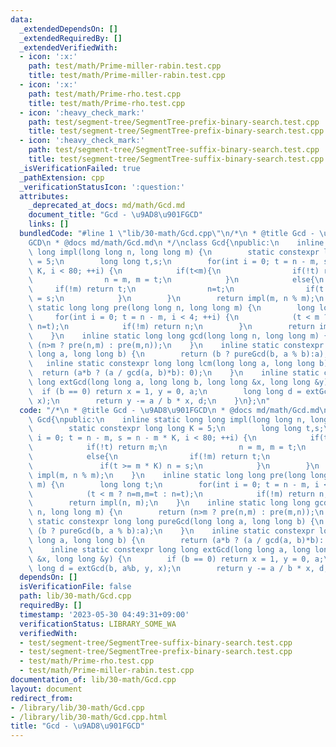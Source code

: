 ```yaml
---
data:
  _extendedDependsOn: []
  _extendedRequiredBy: []
  _extendedVerifiedWith:
  - icon: ':x:'
    path: test/math/Prime-miller-rabin.test.cpp
    title: test/math/Prime-miller-rabin.test.cpp
  - icon: ':x:'
    path: test/math/Prime-rho.test.cpp
    title: test/math/Prime-rho.test.cpp
  - icon: ':heavy_check_mark:'
    path: test/segment-tree/SegmentTree-prefix-binary-search.test.cpp
    title: test/segment-tree/SegmentTree-prefix-binary-search.test.cpp
  - icon: ':heavy_check_mark:'
    path: test/segment-tree/SegmentTree-suffix-binary-search.test.cpp
    title: test/segment-tree/SegmentTree-suffix-binary-search.test.cpp
  _isVerificationFailed: true
  _pathExtension: cpp
  _verificationStatusIcon: ':question:'
  attributes:
    _deprecated_at_docs: md/math/Gcd.md
    document_title: "Gcd - \u9AD8\u901FGCD"
    links: []
  bundledCode: "#line 1 \"lib/30-math/Gcd.cpp\"\n/*\n * @title Gcd - \u9AD8\u901F\
    GCD\n * @docs md/math/Gcd.md\n */\nclass Gcd{\npublic:\n    inline static long\
    \ long impl(long long n, long long m) {\n        static constexpr long long K\
    \ = 5;\n        long long t,s;\n        for(int i = 0; t = n - m, s = n - m *\
    \ K, i < 80; ++i) {\n            if(t<m){\n                if(!t) return m;\n\
    \                n = m, m = t;\n            }\n            else{\n           \
    \     if(!m) return t;\n                n=t;\n                if(t >= m * K) n\
    \ = s;\n            }\n        }\n        return impl(m, n % m);\n    }\n    inline\
    \ static long long pre(long long n, long long m) {\n        long long t;\n   \
    \     for(int i = 0; t = n - m, i < 4; ++i) {\n            (t < m ? n=m,m=t :\
    \ n=t);\n            if(!m) return n;\n        }\n        return impl(n, m);\n\
    \    }\n    inline static long long gcd(long long n, long long m) {\n        return\
    \ (n>m ? pre(n,m) : pre(m,n));\n    }\n    inline static constexpr long long pureGcd(long\
    \ long a, long long b) {\n        return (b ? pureGcd(b, a % b):a);\n    }\n \
    \   inline static constexpr long long lcm(long long a, long long b) {\n      \
    \  return (a*b ? (a / gcd(a, b)*b): 0);\n    }\n    inline static constexpr long\
    \ long extGcd(long long a, long long b, long long &x, long long &y) {\n      \
    \  if (b == 0) return x = 1, y = 0, a;\n        long long d = extGcd(b, a%b, y,\
    \ x);\n        return y -= a / b * x, d;\n    }\n};\n"
  code: "/*\n * @title Gcd - \u9AD8\u901FGCD\n * @docs md/math/Gcd.md\n */\nclass\
    \ Gcd{\npublic:\n    inline static long long impl(long long n, long long m) {\n\
    \        static constexpr long long K = 5;\n        long long t,s;\n        for(int\
    \ i = 0; t = n - m, s = n - m * K, i < 80; ++i) {\n            if(t<m){\n    \
    \            if(!t) return m;\n                n = m, m = t;\n            }\n\
    \            else{\n                if(!m) return t;\n                n=t;\n \
    \               if(t >= m * K) n = s;\n            }\n        }\n        return\
    \ impl(m, n % m);\n    }\n    inline static long long pre(long long n, long long\
    \ m) {\n        long long t;\n        for(int i = 0; t = n - m, i < 4; ++i) {\n\
    \            (t < m ? n=m,m=t : n=t);\n            if(!m) return n;\n        }\n\
    \        return impl(n, m);\n    }\n    inline static long long gcd(long long\
    \ n, long long m) {\n        return (n>m ? pre(n,m) : pre(m,n));\n    }\n    inline\
    \ static constexpr long long pureGcd(long long a, long long b) {\n        return\
    \ (b ? pureGcd(b, a % b):a);\n    }\n    inline static constexpr long long lcm(long\
    \ long a, long long b) {\n        return (a*b ? (a / gcd(a, b)*b): 0);\n    }\n\
    \    inline static constexpr long long extGcd(long long a, long long b, long long\
    \ &x, long long &y) {\n        if (b == 0) return x = 1, y = 0, a;\n        long\
    \ long d = extGcd(b, a%b, y, x);\n        return y -= a / b * x, d;\n    }\n};\n"
  dependsOn: []
  isVerificationFile: false
  path: lib/30-math/Gcd.cpp
  requiredBy: []
  timestamp: '2023-05-30 04:49:31+09:00'
  verificationStatus: LIBRARY_SOME_WA
  verifiedWith:
  - test/segment-tree/SegmentTree-suffix-binary-search.test.cpp
  - test/segment-tree/SegmentTree-prefix-binary-search.test.cpp
  - test/math/Prime-rho.test.cpp
  - test/math/Prime-miller-rabin.test.cpp
documentation_of: lib/30-math/Gcd.cpp
layout: document
redirect_from:
- /library/lib/30-math/Gcd.cpp
- /library/lib/30-math/Gcd.cpp.html
title: "Gcd - \u9AD8\u901FGCD"
---
```

